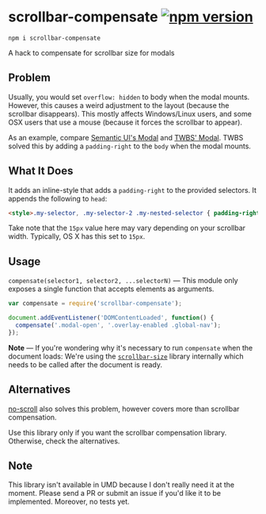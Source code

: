 # scrollbar-compensate [![npm version](http://img.shields.io/npm/v/scrollbar-compensate.svg?style=flat)](https://npmjs.org/package/scrollbar-compensate)
```
npm i scrollbar-compensate
```
A hack to compensate for scrollbar size for modals

## Problem
Usually, you would set `overflow: hidden` to body when the modal mounts. However, this causes a weird adjustment to the layout (because the scrollbar disappears). This mostly affects Windows/Linux users, and some OSX users that use a mouse (because it forces the scrollbar to appear).

As an example, compare [Semantic UI's Modal](http://semantic-ui.com/modules/modal.html) and [TWBS' Modal](http://getbootstrap.com/javascript/#modals). TWBS solved this by adding a `padding-right` to the `body` when the modal mounts.

## What It Does
It adds an inline-style that adds a `padding-right` to the provided selectors. It appends the following to `head`:

```html
<style>.my-selector, .my-selector-2 .my-nested-selector { padding-right: 15px; }</style>
```

Take note that the `15px` value here may vary depending on your scrollbar width. Typically, OS X has this set to `15px`.

## Usage
`compensate(selector1, selector2, ...selectorN)` &mdash; This module only exposes a single function that accepts elements as arguments.

```js
var compensate = require('scrollbar-compensate');

document.addEventListener('DOMContentLoaded', function() {
  compensate('.modal-open', '.overlay-enabled .global-nav');
});
```

**Note** — If you're wondering why it's necessary to run `compensate` when the document loads: We're using the [`scrollbar-size`](https://www.npmjs.com/package/scrollbar-size) library internally which needs to be called after the document is ready.

## Alternatives
[no-scroll](https://github.com/davidtheclark/no-scroll) also solves this problem, however covers more than scrollbar compensation.

Use this library only if you want the scrollbar compensation library. Otherwise, check the alternatives.

## Note
This library isn't available in UMD because I don't really need it at the moment. Please send a PR or submit an issue if you'd like it to be implemented. Moreover, no tests yet.
